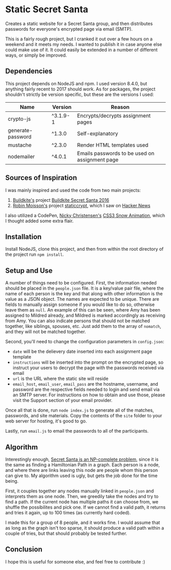# Static Secret Santa

Creates a static website for a Secret Santa group, and then distributes passwords for everyone's encrypted page via email (SMTP).

This is a fairly rough project, but I cranked it out over a few hours on a weekend and it meets my needs. I wanted to publish it in case anyone else could make use of it. It could easily be extended in a number of different ways, or simply be improved. 

## Dependencies

This project depends on NodeJS and npm. I used version 8.4.0, but anything fairly recent to 2017 should work. As for packages, the project shouldn't strictly be version specific, but these are the versions I used:

| Name | Version | Reason |
|------|---------|--------|
| crypto-js | ^3.1.9-1 | Encrypts/decrypts assignment pages |
| generate-password | ^1.3.0 | Self-explanatory |
| mustache | ^2.3.0 | Render HTML templates used |
| nodemailer | ^4.0.1 | Emails passwords to be used on assignment page |

## Sources of Inspiration

I was mainly inspired and used the code from two main projects:

1. [Buildkite's](https://buildkite.com/) project [Buildkite Secret Santa 2016](https://github.com/buildkite/buildkite-secret-santa-2016)
2. [Robin Moisson's](https://github.com/robinmoisson) project [staticcrypt](https://github.com/robinmoisson/staticrypt), which I saw on [Hacker News](https://news.ycombinator.com/item?id=14553401)

I also utilized a CodePen, [Nicky Christensen's](https://codepen.io/NickyCDK) [CSS3 Snow Animation](https://codepen.io/NickyCDK/pen/AIonk), which I thought added some extra flair.

## Installation

Install NodeJS, clone this project, and then from within the root directory of the project run `npm install`.

## Setup and Use

A number of things need to be configured. First, the information needed should be placed in the `people.json` file. It is a key/value pair file, where the name of each person is the key and that along with other information is the value as a JSON object. The names are expected to be unique. There are fields to manually assign someone if you would like to do so, otherwise leave them as `null`. An example of this can be seen, where Amy has been assigned to Mildred already, and Mildred is marked accordingly as receiving from Amy. You can also indicate persons that should not be matched together, like siblings, spouses, etc. Just add them to the array of `nomatch`, and they will not be matched together.

Second, you'll need to change the configuration parameters in `config.json`:

* `date` will be the delievery date inserted into each assignment page template
* `instructions` will be inserted into the prompt on the encrypted page, so instruct your users to decrypt the page with the passwords received via email
* `url` is the URL where the static site will reside
* `email_host`, `email_user`, `email_pass` are the hostname, username, and password are the respective fields needed to login and send email via an SMTP server. For instructions on how to obtain and use those, please visit the Support section of your email provider.

Once all that is done, run `node index.js` to generate all of the matches, passwords, and site materials. Copy the contents of the `site` folder to your web server for hosting, it's good to go.

Lastly, run `email.js` to email the passwords to all of the participants.

## Algorithm

Interestingly enough, [Secret Santa is an NP-complete problem](https://blogs.msdn.microsoft.com/steverowe/2006/12/19/secret-santa-is-np-complete/), since it is the same as finding a Hamiltonian Path in a graph. Each person is a node, and where there are links leaving this node are people whom this person can give to. My algorithm used is ugly, but gets the job done for the time being.

First, it couples together any nodes manually linked in `people.json` and interprets them as one node. Then, we greedily take the nodes and try to find a path. If the current node has multiple paths it can choose from, we shuffle the possibilites and pick one. If we cannot find a valid path, it returns and tries it again, up to 100 times (as currently hard coded).

I made this for a group of 8 people, and it works fine. I would assume that as long as the graph isn't too sparse, it should produce a valid path within a couple of tries, but that should probably be tested further.

## Conclusion

I hope this is useful for someone else, and feel free to contribute :)


